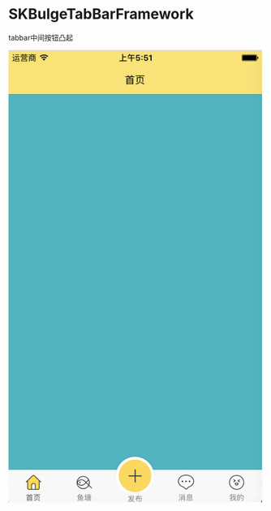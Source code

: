 # SKBulgeTabBarFramework
tabbar中间按钮凸起

<img src="https://github.com/honkerSK/SKiOSDemo/blob/master/07-SKBulgeTabBarFramework/showPic.png" width="500" alt="SKBulgeTabBar"></img>

